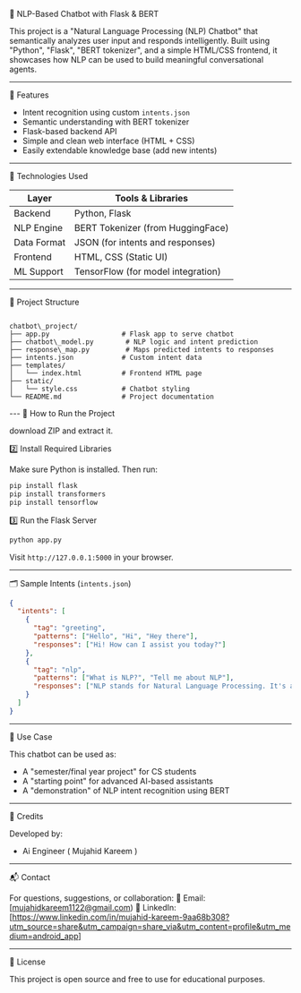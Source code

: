 
 🤖 NLP-Based Chatbot with Flask & BERT

This project is a "Natural Language Processing (NLP) Chatbot" that semantically analyzes user input and responds intelligently. Built using "Python", "Flask", "BERT tokenizer", and a simple HTML/CSS frontend, it showcases how NLP can be used to build meaningful conversational agents.

---
 🌟 Features

- Intent recognition using custom `intents.json`
- Semantic understanding with BERT tokenizer
- Flask-based backend API
- Simple and clean web interface (HTML + CSS)
- Easily extendable knowledge base (add new intents)

---
 🧠 Technologies Used

| Layer        | Tools & Libraries                    |
|--------------|--------------------------------------|
| Backend      | Python, Flask                        |
| NLP Engine   | BERT Tokenizer (from HuggingFace)    |
| Data Format  | JSON (for intents and responses)     |
| Frontend     | HTML, CSS (Static UI)                |
| ML Support   | TensorFlow (for model integration)   |

---

 📂 Project Structure

```

chatbot\_project/
├── app.py                  # Flask app to serve chatbot
├── chatbot\_model.py        # NLP logic and intent prediction
├── response\_map.py         # Maps predicted intents to responses
├── intents.json            # Custom intent data
├── templates/
│   └── index.html          # Frontend HTML page
├── static/
│   └── style.css           # Chatbot styling
└── README.md               # Project documentation

```

--- 🚀 How to Run the Project

download ZIP and extract it.

2️⃣ Install Required Libraries

Make sure Python is installed. Then run:

```bash
pip install flask
pip install transformers
pip install tensorflow
````

 3️⃣ Run the Flask Server

```bash
python app.py
```

Visit `http://127.0.0.1:5000` in your browser.

---

🗂 Sample Intents (`intents.json`)

```json
{
  "intents": [
    {
      "tag": "greeting",
      "patterns": ["Hello", "Hi", "Hey there"],
      "responses": ["Hi! How can I assist you today?"]
    },
    {
      "tag": "nlp",
      "patterns": ["What is NLP?", "Tell me about NLP"],
      "responses": ["NLP stands for Natural Language Processing. It's a field of AI that enables computers to understand human language."]
    }
  ]
}
```

---

 🎯 Use Case

This chatbot can be used as:

* A "semester/final year project" for CS students
* A "starting point" for advanced AI-based assistants
* A "demonstration" of NLP intent recognition using BERT

---

 🙌 Credits

Developed by:

* Ai Engineer ( Mujahid Kareem )

---

 📬 Contact

For questions, suggestions, or collaboration:
📧 Email: [mujahidkareem1122@gmail.com)
🔗 LinkedIn: \[https://www.linkedin.com/in/mujahid-kareem-9aa68b308?utm_source=share&utm_campaign=share_via&utm_content=profile&utm_medium=android_app]

---

 📜 License

This project is open source and free to use for educational purposes.

